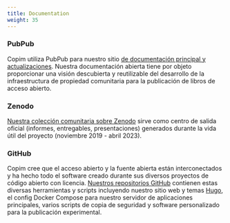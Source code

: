 ```yaml
---
title: Documentation
weight: 35
---
```


### PubPub

Copim utiliza PubPub para nuestro sitio [de documentación principal y actualizaciones](https://copim.pub.org/). Nuestra documentación abierta tiene por objeto proporcionar una visión descubierta y reutilizable del desarrollo de la infraestructura de propiedad comunitaria para la publicación de libros de acceso abierto.

### Zenodo

[Nuestra colección comunitaria sobre Zenodo](https://zenodo.org/communities/copim/) sirve como centro de salida oficial (informes, entregables, presentaciones) generados durante la vida útil del proyecto (noviembre 2019 - abril 2023).

### GitHub

Copim cree que el acceso abierto y la fuente abierta están interconectados y ha hecho todo el software creado durante sus diversos proyectos de código abierto con licencia. [Nuestros repositorios GitHub](https://github.com/COPIM) contienen estas diversas herramientas y scripts incluyendo nuestro sitio web y temas [Hugo](https://gohugo.io/), el config Docker Compose para nuestro servidor de aplicaciones principales, varios scripts de copia de seguridad y software personalizado para la publicación experimental.